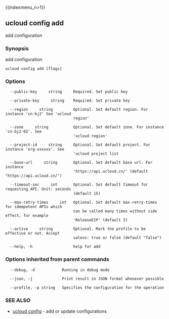 {{indexmenu_n>1}}

## ucloud config add

add configuration

### Synopsis

add configuration

```
ucloud config add [flags]
```

### Options

```
  --public-key     string     Required. Set public key 

  --private-key     string    Required. Set private key 

  --region     string         Optional. Set default region. For instance 'cn-bj2' See 'ucloud
                              region' 

  --zone     string           Optional. Set default zone. For instance 'cn-bj2-02'. See
                              'ucloud region' 

  --project-id     string     Optional. Set default project. For instance 'org-xxxxxx'. See
                              'ucloud project list 

  --base-url     string       Optional. Set default base url. For instance
                              'https://api.ucloud.cn/' (default "https://api.ucloud.cn/") 

  --timeout-sec     int       Optional. Set default timeout for requesting API. Unit: seconds
                              (default 15) 

  --max-retry-times     int   Optional. Set default max-retry-times for idempotent APIs which
                              can be called many times without side effect, for example
                              'ReleaseEIP' (default 3) 

  --active     string         Optional. Mark the profile to be effective or not. Accept
                              valeus: true or false (default "false") 

  --help, -h                  help for add 

```

### Options inherited from parent commands

```
  --debug, -d            Running in debug mode 

  --json, -j             Print result in JSON format whenever possible 

  --profile, -p string   Specifies the configuration for the operation 

```

### SEE ALSO

* [ucloud config](software/cli/cmd/ucloud/config)	 - add or update configurations

